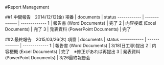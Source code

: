 #Report Management

##1.中間報告　2014/12/12(金)
項番 | documents | status
------------ | ------------- | -------------
1 | 報告書 (Word Documents) | 完了
2 | 内容梗概 (Excel Documents) | 完了
3 | 発表資料 (PowerPoint Documents) | 完了

##2.最終報告　2015/03/26(木)
項番 | documents | status
------------ | ------------- | -------------
1 | 報告書 (Word Documents) | 3/18(日工専)提出
2 | 内容梗概 (Excel Documents) | 完了　※修正があれば再提出
3 | 発表資料 (PowerPoint Documents) | 3/26最終報告会
